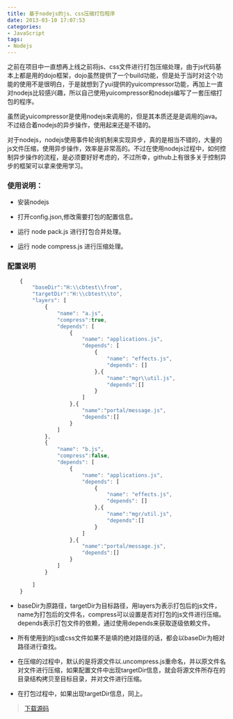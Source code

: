 ```yaml
---
title: 基于nodejs的js、css压缩打包程序
date: 2013-03-10 17:07:53
categories:
- JavaScript
tags:
- Nodejs
---
```


之前在项目中一直想再上线之前将js、css文件进行打包压缩处理，由于js代码基本上都是用的dojo框架，dojo虽然提供了一个build功能，但是处于当时对这个功能的使用不是很明白，于是就想到了yui提供的yuicompressor功能，再加上一直对nodejs比较感兴趣，所以自己使用yuicompressor和nodejs编写了一套压缩打包的程序。
 
 <!-- more -->

虽然说yuicompressor是使用nodejs来调用的，但是其本质还是是调用的java。不过结合着nodejs的异步操作，使用起来还是不错的。

对于nodejs，nodejs使用事件轮询机制来实现异步，真的是相当不错的，大量的js文件压缩，使用异步操作，效率是非常高的。不过在使用nodejs过程中，如何控制异步操作的流程，是必须要好好考虑的，不过所幸，github上有很多关于控制异步的框架可以拿来使用学习。

### 使用说明：

- 安装nodejs

- 打开config.json,修改需要打包的配置信息。

- 运行 node pack.js 进行打包合并处理。

- 运行 node compress.js 进行压缩处理。

### 配置说明

``` javascript
    {
        "baseDir":"H:\\cbtest\\from",
        "targetDir":"H:\\cbtest\\to",
        "layers": [
            {
                "name": "a.js",
                "compress":true,
                "depends": [
                    {
                        "name": "applications.js",
                        "depends": [
                            {
                                "name": "effects.js",
                                "depends": []
                            },{
                                "name":"mgr\\util.js",
                                "depends":[]
                            }
                        ]
                    },{
                        "name":"portal/message.js",
                        "depends":[]
                    }
                ]
            },
            {
                "name": "b.js",
                "compress":false,
                "depends": [
                    {
                        "name": "applications.js",
                        "depends": [
                            {
                                "name": "effects.js",
                                "depends": []
                            },{
                                "name":"mgr/util.js",
                                "depends":[]
                            }
                        ]
                    },{
                        "name":"portal/message.js",
                        "depends":[]
                    }
                ]
            }

        ]
    }

```

- baseDir为原路径，targetDir为目标路径，用layers为表示打包后的js文件，name为打包后的文件名，compress可以设置是否对打包的js文件进行压缩。depends表示打包文件的依赖，通过使用depends来获取逐级依赖文件。

- 所有使用到的js或css文件如果不是填的绝对路径的话，都会以baseDir为相对路径进行查找。

- 在压缩的过程中，默认的是将源文件以.uncompress.js重命名，并以原文件名对文件进行压缩，如果配置文件中出现targetDir信息，就会将源文件所存在的目录结构拷贝至目标目录，并对文件进行压缩。

- 在打包过程中，如果出现targetDir信息，同上。

> [下载源码](https://github.com/steeeeps/CompressPackage)